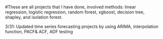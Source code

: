 #These are all projects that I have done, involved methods: linear regression, logistic regression, random forest, xgboost, decision tree, shapley, and isolation forest.

3/31: Updated time series forecasting projects by using ARIMA, interpolation function, PACF& ACF, ADF testing
